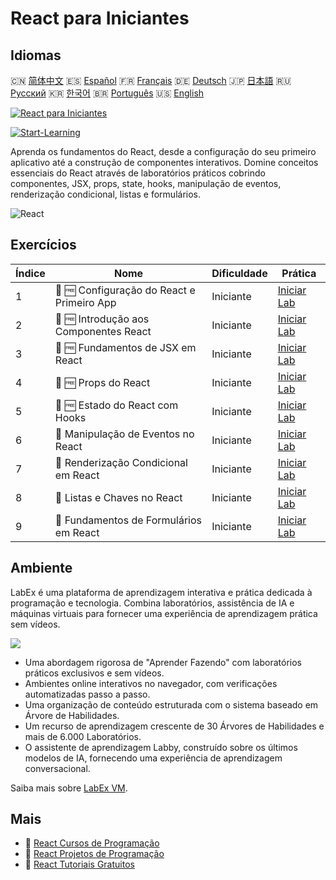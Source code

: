 # React para Iniciantes

## Idiomas

🇨🇳 [简体中文](README_zh.md) 🇪🇸 [Español](README_es.md) 🇫🇷 [Français](README_fr.md) 🇩🇪 [Deutsch](README_de.md) 🇯🇵 [日本語](README_ja.md) 🇷🇺 [Русский](README_ru.md) 🇰🇷 [한국어](README_ko.md) 🇧🇷 [Português](README_pt.md) 🇺🇸 [English](README.md) 

[![React para Iniciantes](https://cover-creator.labex.io/react-for-beginners.png?lang=pt)](https://labex.io/pt/courses/react-for-beginners)

[![Start-Learning](https://img.shields.io/badge/Start-Learning-whitesmoke?style=for-the-badge)](https://labex.io/pt/courses/react-for-beginners)

Aprenda os fundamentos do React, desde a configuração do seu primeiro aplicativo até a construção de componentes interativos. Domine conceitos essenciais do React através de laboratórios práticos cobrindo componentes, JSX, props, state, hooks, manipulação de eventos, renderização condicional, listas e formulários.

![React](https://img.shields.io/badge/React-whitesmoke?style=for-the-badge&logo=react)


## Exercícios

|   Índice | Nome                                       | Dificuldade   | Prática                                                                                                            |
|----------|--------------------------------------------|---------------|--------------------------------------------------------------------------------------------------------------------|
|        1 | 📖 🆓 Configuração do React e Primeiro App | Iniciante     | <a target='_blank' href='https://labex.io/pt/tutorials/react-react-setup-and-first-app-598881'>Iniciar Lab</a>     |
|        2 | 📖 🆓 Introdução aos Componentes React     | Iniciante     | <a target='_blank' href='https://labex.io/pt/tutorials/react-react-components-introduction-601735'>Iniciar Lab</a> |
|        3 | 📖 🆓 Fundamentos de JSX em React          | Iniciante     | <a target='_blank' href='https://labex.io/pt/tutorials/react-react-jsx-basics-601739'>Iniciar Lab</a>              |
|        4 | 📖 🆓 Props do React                       | Iniciante     | <a target='_blank' href='https://labex.io/pt/tutorials/react-react-props-601741'>Iniciar Lab</a>                   |
|        5 | 📖 🆓 Estado do React com Hooks            | Iniciante     | <a target='_blank' href='https://labex.io/pt/tutorials/react-react-state-with-hooks-601742'>Iniciar Lab</a>        |
|        6 | 📖  Manipulação de Eventos no React        | Iniciante     | <a target='_blank' href='https://labex.io/pt/tutorials/react-react-event-handling-601737'>Iniciar Lab</a>          |
|        7 | 📖  Renderização Condicional em React      | Iniciante     | <a target='_blank' href='https://labex.io/pt/tutorials/react-react-conditional-rendering-601736'>Iniciar Lab</a>   |
|        8 | 📖  Listas e Chaves no React               | Iniciante     | <a target='_blank' href='https://labex.io/pt/tutorials/react-react-lists-and-keys-601740'>Iniciar Lab</a>          |
|        9 | 📖  Fundamentos de Formulários em React    | Iniciante     | <a target='_blank' href='https://labex.io/pt/tutorials/react-react-forms-basics-601738'>Iniciar Lab</a>            |

## Ambiente

LabEx é uma plataforma de aprendizagem interativa e prática dedicada à programação e tecnologia. Combina laboratórios, assistência de IA e máquinas virtuais para fornecer uma experiência de aprendizagem prática sem vídeos.

![](https://tutorial-screenshot.getvm.io/images/vm-1725247253.png)

- Uma abordagem rigorosa de "Aprender Fazendo" com laboratórios práticos exclusivos e sem vídeos.
- Ambientes online interativos no navegador, com verificações automatizadas passo a passo.
- Uma organização de conteúdo estruturada com o sistema baseado em Árvore de Habilidades.
- Um recurso de aprendizagem crescente de 30 Árvores de Habilidades e mais de 6.000 Laboratórios.
- O assistente de aprendizagem Labby, construído sobre os últimos modelos de IA, fornecendo uma experiência de aprendizagem conversacional.

Saiba mais sobre [LabEx VM](https://support.labex.io/using-labex/virtual-machine).

## Mais

- 🔗 [React Cursos de Programação](https://github.com/labex-labs/awesome-programming-courses)
- 🔗 [React Projetos de Programação](https://github.com/labex-labs/awesome-programming-projects)
- 🔗 [React Tutoriais Gratuitos](https://github.com/labex-labs/react-free-tutorials)

